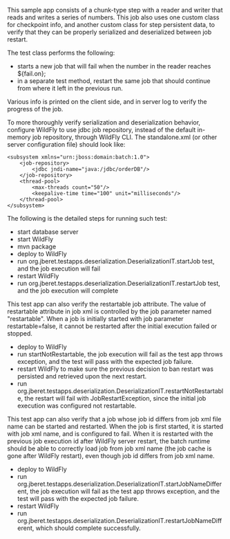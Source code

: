 This sample app consists of a chunk-type step with a reader and writer that reads and writes a series of numbers.
This job also uses one custom class for checkpoint info, and another custom class for step persistent data, to
verify that they can be properly serialized and deserialized between job restart.

The test class performs the following:

* starts a new job that will fail when the number in the reader reaches ${fail.on};
* in a separate test method, restart the same job that should continue from where it left in the previous run.

Various info is printed on the client side, and in server log to verify the progress of the job.

To more thoroughly verify serialization and deserialization behavior, configure WildFly to use jdbc job repository,
instead of the default in-memory job repository, through WildFly CLI.  The standalone.xml (or other server configuration
file) should look like:

    <subsystem xmlns="urn:jboss:domain:batch:1.0">
        <job-repository>
            <jdbc jndi-name="java:/jdbc/orderDB"/>
        </job-repository>
        <thread-pool>
            <max-threads count="50"/>
            <keepalive-time time="100" unit="milliseconds"/>
        </thread-pool>
    </subsystem>


The following is the detailed steps for running such test:

* start database server
* start WildFly
* mvn package
* deploy to WildFly
* run org.jberet.testapps.deserialization.DeserializationIT.startJob test, and the job execution will fail
* restart WildFly
* run org.jberet.testapps.deserialization.DeserializationIT.restartJob test, and the job execution will complete

This test app can also verify the restartable job attribute. The value of restartable attribute in job xml is controlled
by the job parameter named "restartable". When a job is initially started with job parameter restartable=false, it cannot
be restarted after the initial execution failed or stopped.

* deploy to WildFly
* run startNotRestartable, the job execution will fail as the test app
throws exception, and the test will pass with the expected job failure.
* restart WildFly to make sure the previous decision to ban restart was persisted and retrieved upon the next restart.
* run org.jberet.testapps.deserialization.DeserializationIT.restartNotRestartable, the restart will fail with JobRestartException,
since the initial job execution was configured not restartable.

This test app can also verify that a job whose job id differs from job xml file name can be started and restarted.
When the job is first started, it is started with job xml name, and is configured to fail. When it is restarted with
the previous job execution id after WildFly server restart, the batch runtime should be able to correctly load job
from job xml name (the job cache is gone after WildFly restart), even though job id differs from job xml name.

* deploy to WildFly
* run org.jberet.testapps.deserialization.DeserializationIT.startJobNameDifferent, the job execution will fail as the test app
throws exception, and the test will pass with the expected job failure.
* restart WildFly
* run org.jberet.testapps.deserialization.DeserializationIT.restartJobNameDifferent, which should complete successfully.

